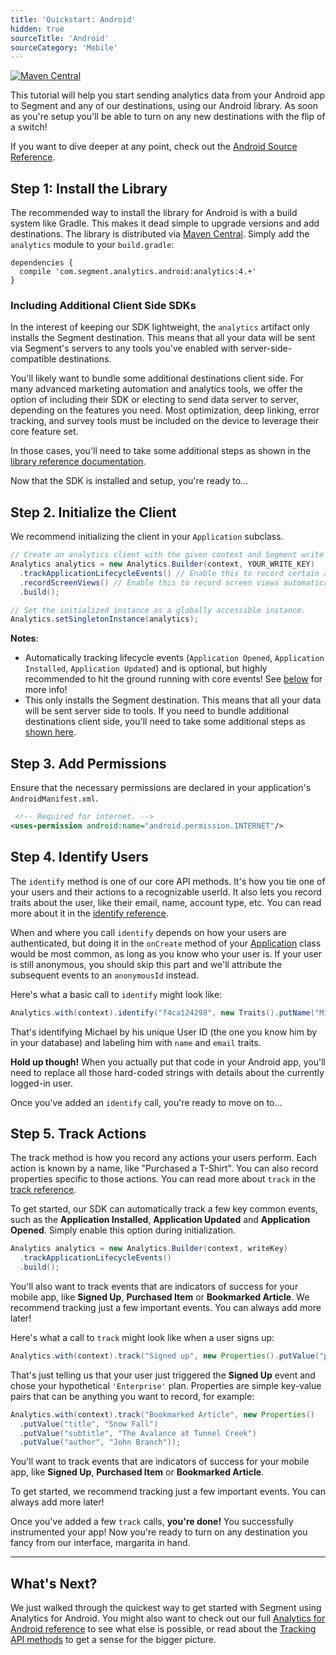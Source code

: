 ```yaml
---
title: 'Quickstart: Android'
hidden: true
sourceTitle: 'Android'
sourceCategory: 'Mobile'
---
```


[![Maven Central](https://maven-badges.herokuapp.com/maven-central/com.segment.analytics.android/analytics/badge.svg)](https://maven-badges.herokuapp.com/maven-central/com.segment.analytics.android/analytics)

This tutorial will help you start sending analytics data from your Android app to Segment and any of our destinations, using our Android library. As soon as you're setup you'll be able to turn on any new destinations with the flip of a switch!

If you want to dive deeper at any point, check out the [Android Source Reference](/docs/connections/sources/catalog/libraries/mobile/android).

## Step 1: Install the Library

The recommended way to install the library for Android is with a build system like Gradle. This makes it dead simple to upgrade versions and add destinations. The library is distributed via [Maven Central](http://maven.org/). Simply add the `analytics` module to your `build.gradle`:

```
dependencies {
  compile 'com.segment.analytics.android:analytics:4.+'
}
```

### Including Additional Client Side SDKs

In the interest of keeping our SDK lightweight, the `analytics` artifact only installs the Segment destination. This means that all your data will be sent via Segment's servers to any tools you've enabled with server-side-compatible destinations.

You'll likely want to bundle some additional destinations client side. For many advanced marketing automation and analytics tools, we offer the option of including their SDK or electing to send data server to server, depending on the features you need. Most optimization, deep linking, error tracking, and survey tools must be included on the device to leverage their core feature set.

In those cases, you'll need to take some additional steps as shown in the [library reference documentation](/docs/connections/sources/catalog/libraries/mobile/android#bundling-integrations).

Now that the SDK is installed and setup, you're ready to...

## Step 2. Initialize the Client

We recommend initializing the client in your `Application` subclass.
```java
// Create an analytics client with the given context and Segment write key.
Analytics analytics = new Analytics.Builder(context, YOUR_WRITE_KEY)
  .trackApplicationLifecycleEvents() // Enable this to record certain application events automatically!
  .recordScreenViews() // Enable this to record screen views automatically!
  .build();

// Set the initialized instance as a globally accessible instance.
Analytics.setSingletonInstance(analytics);
```

**Notes**:
- Automatically tracking lifecycle events (`Application Opened`, `Application Installed`, `Application Updated`) and is optional, but highly recommended to hit the ground running with core events! See [below](/docs/connections/sources/catalog/libraries/mobile/android/quickstart/#step-5-track-actions) for more info!
- This only installs the Segment destination. This means that all your data will be sent server side to tools.
If you need to bundle additional destinations client side, you'll need to take some additional steps as [shown here](/docs/connections/sources/catalog/libraries/mobile/android#bundling-integrations).

## Step 3. Add Permissions

Ensure that the necessary permissions are declared in your application's `AndroidManifest.xml`.

```xml
 <!-- Required for internet. -->
<uses-permission android:name="android.permission.INTERNET"/>
```

## Step 4. Identify Users

The `identify` method is one of our core API methods. It's how you tie one of your users and their actions to a recognizable userId. It also lets you record traits about the user, like their email, name, account type, etc. You can read more about it in the [identify reference](/docs/connections/sources/catalog/libraries/mobile/android#identify).

When and where you call `identify` depends on how your users are authenticated, but doing it in the `onCreate` method of your [Application](http://developer.android.com/reference/android/app/Application.html) class would be most common, as long as you know who your user is. If your user is still anonymous, you should skip this part and we'll attribute the subsequent events to an `anonymousId` instead.

Here's what a basic call to `identify` might look like:

```java
Analytics.with(context).identify("f4ca124298", new Traits().putName("Michael Bolton").putEmail("mbolton@initech.com"));
```

That's identifying Michael by his unique User ID (the one you know him by in your database) and labeling him with `name` and `email` traits.

**Hold up though!** When you actually put that code in your Android app, you'll need to replace all those hard-coded strings with details about the currently logged-in user.

Once you've added an `identify` call, you're ready to move on to...

## Step 5. Track Actions

The track method is how you record any actions your users perform. Each action is known by a name, like "Purchased a T-Shirt". You can also record properties specific to those actions. You can read more about `track` in the [track reference](/docs/connections/sources/catalog/libraries/mobile/android#track).

To get started, our SDK can automatically track a few key common events, such as the **Application Installed**, **Application Updated** and **Application Opened**. Simply enable this option during initialization.

```java
Analytics analytics = new Analytics.Builder(context, writeKey)
  .trackApplicationLifecycleEvents()
  .build();
```

You'll also want to track events that are indicators of success for your mobile app, like **Signed Up**, **Purchased Item** or **Bookmarked Article**. We recommend tracking just a few important events. You can always add more later!

Here's what a call to `track` might look like when a user signs up:

```java
Analytics.with(context).track("Signed up", new Properties().putValue("plan", "Enterprise"));
```

That's just telling us that your user just triggered the **Signed Up** event and chose your hypothetical `'Enterprise'` plan. Properties are simple key-value pairs that can be anything you want to record, for example:

```java
Analytics.with(context).track("Bookmarked Article", new Properties()
  .putValue("title", "Snow Fall")
  .putValue("subtitle", "The Avalance at Tunnel Creek")
  .putValue("author", "John Branch"));
```

You'll want to track events that are indicators of success for your mobile app, like **Signed Up**, **Purchased Item** or **Bookmarked Article**.

To get started, we recommend tracking just a few important events. You can always add more later!

Once you've added a few `track` calls, **you're done!** You successfully instrumented your app! Now you're ready to turn on any destination you fancy from our interface, margarita in hand.

---

## What's Next?

We just walked through the quickest way to get started with Segment using Analytics for Android. You might also want to check out our full [Analytics for Android reference](/docs/connections/sources/catalog/libraries/mobile/android) to see what else is possible, or read about the [Tracking API methods](/docs/tracking-api#api-methods) to get a sense for the bigger picture.

